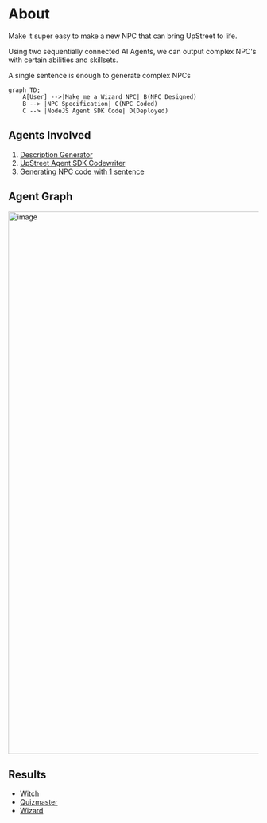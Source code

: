 # About

Make it super easy to make a new NPC that can bring UpStreet to life.

Using two sequentially connected AI Agents, we can output complex NPC's with certain abilities and skillsets.

A single sentence is enough to generate complex NPCs

```mermaid
graph TD;
    A[User] -->|Make me a Wizard NPC| B(NPC Designed)
    B --> |NPC Specification| C(NPC Coded)
    C --> |NodeJS Agent SDK Code| D(Deployed)
```

## Agents Involved

1. [Description Generator](https://github.com/vinny-888/upstreet-map/wiki/NPC-Description-Generator-AI-Agent)
2. [UpStreet Agent SDK Codewriter](https://github.com/vinny-888/upstreet-map/wiki/UpStreet-AI-Agent-SDK-Creator-AI)
3. [Generating NPC code with 1 sentence](https://github.com/vinny-888/upstreet-map/wiki/Making-AI-Agents)

## Agent Graph

<img width="1088" alt="image" src="https://github.com/vinny-888/upstreet-map/assets/94944578/b50f5760-97c0-4976-a76c-071f24169b22">


## Results
- [Witch](https://github.com/vinny-888/upstreet-map/wiki/Scary-Witch)
- [Quizmaster](https://github.com/vinny-888/upstreet-map/wiki/Generating-an-NPC-Quest-Master)
- [Wizard](https://github.com/vinny-888/upstreet-map/wiki/Making-AI-Agents)

